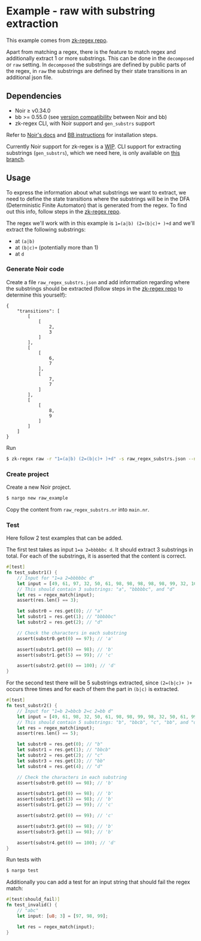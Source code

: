 # Example - raw with substring extraction

This example comes from [zk-regex repo](https://github.com/zkemail/zk-regex?tab=readme-ov-file#zk-regex-raw--r-raw_regex--s-substrs_json_path--c-circom_file_path--t-template_name--g-gen_substrs-truefalse). 

Apart from matching a regex, there is the feature to match regex and additionally extract 1 or more substrings. This can be done in the `decomposed` or `raw` setting. In `decomposed` the substrings are defined by public parts of the regex, in `raw` the substrings are defined by their state transitions in an additional json file. 

## Dependencies

- Noir ≥ v0.34.0
- bb >= 0.55.0 (see [version compatibility](https://github.com/AztecProtocol/aztec-packages/blob/master/barretenberg%2Fcpp%2Fsrc%2Fbarretenberg%2Fbb%2Freadme.md#version-compatibility-with-noir) between Noir and bb)
- zk-regex CLI, with Noir support and `gen_substrs` support

Refer to [Noir's docs](https://noir-lang.org/docs/getting_started/installation/) and [BB instructions](https://github.com/AztecProtocol/aztec-packages/blob/master/barretenberg%2Fcpp%2Fsrc%2Fbarretenberg%2Fbb%2Freadme.md#installation) for installation steps.

Currently Noir support for zk-regex is a [WIP](https://github.com/noir-lang/zk-regex). CLI support for extracting substrings (`gen_substrs`), which we need here, is only available on [this branch](https://github.com/hashcloak/noir-zk-regex/tree/features/hc_improvements).  

## Usage

To express the information about what substrings we want to extract, we need to define the state transitions where the substrings will be in the DFA (Deterministic Finite Automaton) that is generated from the regex. To find out this info, follow steps in the [zk-regex repo](https://github.com/olehmisar/zk-regex?tab=readme-ov-file#zk-regex-raw--r-raw_regex--s-substrs_json_path--c-circom_file_path--t-template_name--g-gen_substrs-truefalse). 

The regex we'll work with in this example is `1=(a|b) (2=(b|c)+ )+d` and we'll extract the following substrings:
- at `(a|b)`
- at `(b|c)+` (potentially more than 1)
- at `d`

### Generate Noir code

Create a file `raw_regex_substrs.json` and add information regarding where the substrings should be extracted (follow steps in the [zk-regex repo](https://github.com/olehmisar/zk-regex?tab=readme-ov-file#zk-regex-raw--r-raw_regex--s-substrs_json_path--c-circom_file_path--t-template_name--g-gen_substrs-truefalse) to determine this yourself):
```
{
    "transitions": [
        [
            [
                2,
                3
            ]
        ],
        [
            [
                6,
                7
            ],
            [
                7,
                7
            ]
        ],
        [
            [
                8,
                9
            ]
        ]
    ]
}
```

Run

```bash
$ zk-regex raw -r "1=(a|b) (2=(b|c)+ )+d" -s raw_regex_substrs.json --noir-file-path raw_regex_substrs.nr -g true
```

### Create project

Create a new Noir project.
```bash
$ nargo new raw_example
```

Copy the content from `raw_regex_substrs.nr` into `main.nr`. 

### Test

Here follow 2 test examples that can be added. 

The first test takes as input `1=a 2=bbbbbc d`. It should extract 3 substrings in total. For each of the substrings, it is asserted that the content is correct. 

```rust
#[test]
fn test_substr1() {
    // Input for "1=a 2=bbbbbc d"
    let input = [49, 61, 97, 32, 50, 61, 98, 98, 98, 98, 98, 99, 32, 100];
    // This should contain 3 substrings: "a", "bbbbbc", and "d"
    let res = regex_match(input);
    assert(res.len() == 3);

    let substr0 = res.get(0); // "a"
    let substr1 = res.get(1); // "bbbbbc"
    let substr2 = res.get(2); // "d"

    // Check the characters in each substring
    assert(substr0.get(0) == 97); // 'a'

    assert(substr1.get(0) == 98); // 'b'
    assert(substr1.get(5) == 99); // 'c'

    assert(substr2.get(0) == 100); // 'd'
}
```

For the second test there will be 5 substrings extracted, since `(2=(b|c)+ )+` occurs three times and for each of them the part in `(b|c)` is extracted.

```rust
#[test]
fn test_substr2() {
    // Input for "1=b 2=bbcb 2=c 2=bb d"
    let input = [49, 61, 98, 32, 50, 61, 98, 98, 99, 98, 32, 50, 61, 99, 32, 50, 61, 98, 98, 32, 100];
    // This should contain 5 substrings: "b", "bbcb", "c", "bb", and "d"
    let res = regex_match(input);
    assert(res.len() == 5);

    let substr0 = res.get(0); // "b"
    let substr1 = res.get(1); // "bbcb"
    let substr2 = res.get(2); // "c"
    let substr3 = res.get(3); // "bb"
    let substr4 = res.get(4); // "d"

    // Check the characters in each substring
    assert(substr0.get(0) == 98); // 'b'

    assert(substr1.get(0) == 98); // 'b'
    assert(substr1.get(3) == 98); // 'b'
    assert(substr1.get(2) == 99); // 'c'

    assert(substr2.get(0) == 99); // 'c'

    assert(substr3.get(0) == 98); // 'b'
    assert(substr3.get(1) == 98); // 'b'

    assert(substr4.get(0) == 100); // 'd'
}
```

Run tests with
```bash
$ nargo test
```

Additionally you can add a test for an input string that should fail the regex match:
```rust
#[test(should_fail)]
fn test_invalid() {
    // "abc"
    let input: [u8; 3] = [97, 98, 99];

    let res = regex_match(input);
}
```
